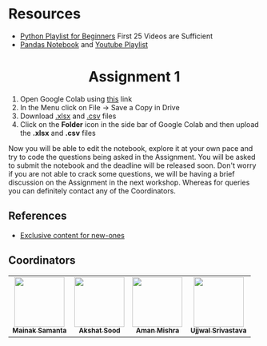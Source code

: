 # Resources

- [Python Playlist for Beginners](https://www.youtube.com/watch?v=aqvDTCpNRek&list=PLu0W_9lII9agICnT8t4iYVSZ3eykIAOME) First 25 Videos are Sufficient
- [Pandas Notebook](https://github.com/LearnDataSci/articles/blob/master/Python%20Pandas%20Tutorial%20A%20Complete%20Introduction%20for%20Beginners/notebook.ipynb) and [Youtube Playlist](https://www.youtube.com/watch?v=Iqjy9UqKKuo&list=PLQVvvaa0QuDc-3szzjeP6N6b0aDrrKyL-)

<h1 align="center">Assignment 1</h1>

1. Open Google Colab using [this](https://colab.research.google.com/drive/1sEAblwh9vl7mbmVbIPTxnHqlKnAqQWRS?usp=sharing) link
2. In the Menu click on File -> Save a Copy in Drive
3. Download [.xlsx](https://github.com/monako2001/Cassandra_Workspace/blob/main/Workshop%201/Absentism_at_work1.xlsx) and [.csv](https://github.com/monako2001/Cassandra_Workspace/blob/main/Workshop%201/Absenteeism_at_work2.csv) files
4. Click on the **Folder** icon in the side bar of Google Colab and then upload the **.xlsx** and **.csv** files  


Now you will be able to edit the notebook, explore it at your own pace and try to code the questions being asked in the Assignment. You will be asked to submit the notebook and the deadline will be released soon. Don't worry if you are not able to crack some questions, we will be having a brief discussion on the Assignment in the next workshop. Whereas for queries you can definitely contact any of the Coordinators.   



## References
* [Exclusive content for new-ones](Exclusive.md)


## **Coordinators**

<table>
   <td align="center">
      <a href="https://github.com/monako2001">
         <img src="https://avatars2.githubusercontent.com/u/56964886?s=400&v=4" width="100px;" alt=""/>
         <br />
         <sub>
            <b>Mainak Samanta</b>
         </sub>
      </a>
      <br />
   </td>
   <td align="center">
      <a href="https://github.com/akshatsood2024">
         <img src="https://avatars.githubusercontent.com/u/91633748?s=400&u=d11eb888c5e7b72c72b1e7d9061245146ad65f7b&v=4" width="100px;" alt=""/>
         <br />
         <sub>
            <b>Akshat Sood</b>
         </sub>
      </a>
      <br />
   </td>
   <td align="center">
      <a href="https://github.com/Amshra267">
         <img src="https://avatars1.githubusercontent.com/u/60649720?s=460&u=9ea334300de5e3e7586af294904f4f76c24f5424&v=4" width="100px;" alt=""/>
         <br />
         <sub>
            <b>Aman Mishra</b>
         </sub>
      </a>
      <br />
   </td>
   <td align="center">
      <a href="https://github.com/ASPS002">
         <img src="https://avatars.githubusercontent.com/u/79200004?v=4" width="100px;" alt=""/>
         <br />
         <sub>
            <b>Ujjwal Srivastava</b>
         </sub>
      </a>
      <br />
   </td>
</table>
